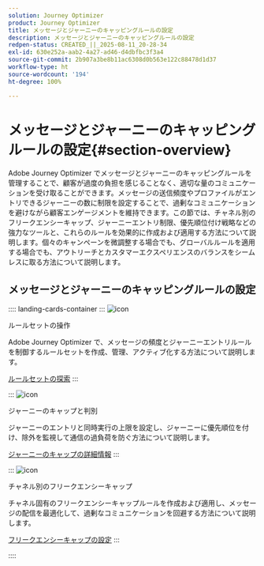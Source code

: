 ```yaml
---
solution: Journey Optimizer
product: Journey Optimizer
title: メッセージとジャーニーのキャッピングルールの設定
description: メッセージとジャーニーのキャッピングルールの設定
redpen-status: CREATED_||_2025-08-11_20-28-34
exl-id: 630e252a-aab2-4a27-ad46-d4dbfbc3f3a4
source-git-commit: 2b907a3be8b11ac6308d0b563e122c88478d1d37
workflow-type: ht
source-wordcount: '194'
ht-degree: 100%

---
```


# メッセージとジャーニーのキャッピングルールの設定{#section-overview}

Adobe Journey Optimizer でメッセージとジャーニーのキャッピングルールを管理することで、顧客が過度の負担を感じることなく、適切な量のコミュニケーションを受け取ることができます。メッセージの送信頻度やプロファイルがエントリできるジャーニーの数に制限を設定することで、過剰なコミュニケーションを避けながら顧客エンゲージメントを維持できます。この節では、チャネル別のフリークエンシーキャップ、ジャーニーエントリ制限、優先順位付け戦略などの強力なツールと、これらのルールを効果的に作成および適用する方法について説明します。個々のキャンペーンを微調整する場合でも、グローバルルールを適用する場合でも、アウトリーチとカスタマーエクスペリエンスのバランスをシームレスに取る方法について説明します。

## メッセージとジャーニーのキャッピングルールの設定

:::: landing-cards-container
:::
![icon](https://cdn.experienceleague.adobe.com/icons/gear.svg?lang=ja)

ルールセットの操作

Adobe Journey Optimizer で、メッセージの頻度とジャーニーエントリルールを制御するルールセットを作成、管理、アクティブ化する方法について説明します。

[ルールセットの探索](../using/conflict-prioritization/rule-sets.md)
:::

:::
![icon](https://cdn.experienceleague.adobe.com/icons/list-check.svg?lang=ja)

ジャーニーのキャップと判別

ジャーニーのエントリと同時実行の上限を設定し、ジャーニーに優先順位を付け、除外を監視して通信の過負荷を防ぐ方法について説明します。

[ジャーニーのキャップの詳細情報](../using/conflict-prioritization/journey-capping.md)
:::

:::
![icon](https://cdn.experienceleague.adobe.com/icons/circle-play.svg?lang=ja)

チャネル別のフリークエンシーキャップ

チャネル固有のフリークエンシーキャップルールを作成および適用し、メッセージの配信を最適化して、過剰なコミュニケーションを回避する方法について説明します。

[フリークエンシーキャップの設定](../using/conflict-prioritization/channel-capping.md)
:::

::::
